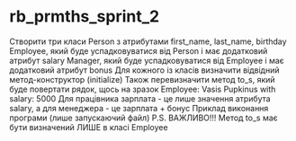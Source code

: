# rb_prmths_sprint_2

Створити три класи
Person з атрибутами first_name, last_name, birthday
Employee, який буде успадковуватися від Person і має додатковий атрибут salary
Manager, який буде успадковуватися від Employee і має додатковий атрибут bonus
Для кожного із класів визначити відвідний метод-конструктор (initialize)
Також перевизначити метод to_s, який буде повертати рядок, щось на зразок
Employee: Vasis Pupkinus with salary: 5000
Для працівника зарплата - це лише значення атрибута salary, а для менеджера - це зарплата + бонус
Приклад виконання програми (лише запускаючий файл)
P.S. ВАЖЛИВО!!! Метод to_s має бути визначений ЛИШЕ в класі Employee